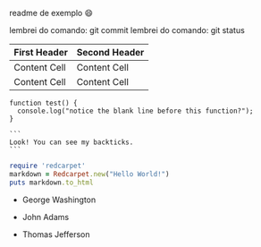 readme de exemplo
😄

lembrei do comando: git commit
lembrei do comando: git status

| First Header | Second Header |
| ------------ | ------------- |
| Content Cell | Content Cell  |
| Content Cell | Content Cell  |

```
function test() {
  console.log("notice the blank line before this function?");
}
```

````
```
Look! You can see my backticks.
```
````

```ruby
require 'redcarpet'
markdown = Redcarpet.new("Hello World!")
puts markdown.to_html
```

- George Washington
* John Adams
+ Thomas Jefferson
